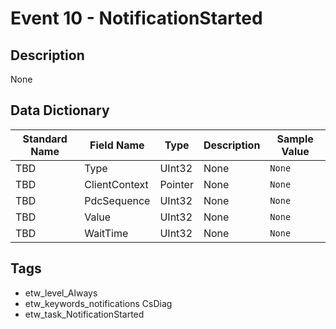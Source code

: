 # Event 10 - NotificationStarted

## Description
None

## Data Dictionary
|Standard Name|Field Name|Type|Description|Sample Value|
|---|---|---|---|---|
|TBD|Type|UInt32|None|`None`|
|TBD|ClientContext|Pointer|None|`None`|
|TBD|PdcSequence|UInt32|None|`None`|
|TBD|Value|UInt32|None|`None`|
|TBD|WaitTime|UInt32|None|`None`|

## Tags
* etw_level_Always
* etw_keywords_notifications CsDiag
* etw_task_NotificationStarted